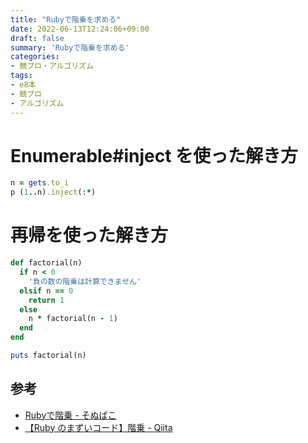 ```yaml
---
title: "Rubyで階乗を求める"
date: 2022-06-13T12:24:06+09:00
draft: false
summary: 'Rubyで階乗を求める'
categories:
- 競プロ・アルゴリズム
tags:
- e8本
- 競プロ
- アルゴリズム
---
```


# Enumerable#inject を使った解き方

```ruby
n = gets.to_i
p (1..n).inject(:*)
```
# 再帰を使った解き方

```ruby
def factorial(n)
  if n < 0
    '負の数の階乗は計算できません'
  elsif n == 0
    return 1
  else
    n * factorial(n - 1)
  end
end

puts factorial(n)
```
## 参考

- [Rubyで階乗 - そぬばこ](https://nersonu.hatenablog.com/entry/2015/08/26/165828)
- [【Ruby のまずいコード】階乗 - Qiita](https://qiita.com/scivola/items/cc09eaa800623f69e955)
